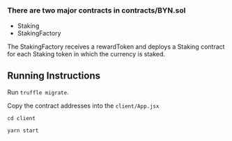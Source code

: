 #

### There are two major contracts in contracts/BYN.sol

-   Staking
-   StakingFactory

The StakingFactory receives a rewardToken and deploys a Staking contract for each Staking token in which the currency is staked.

## Running Instructions

Run `truffle migrate`.

Copy the contract addresses into the `client/App.jsx`

`cd client`

`yarn start`
